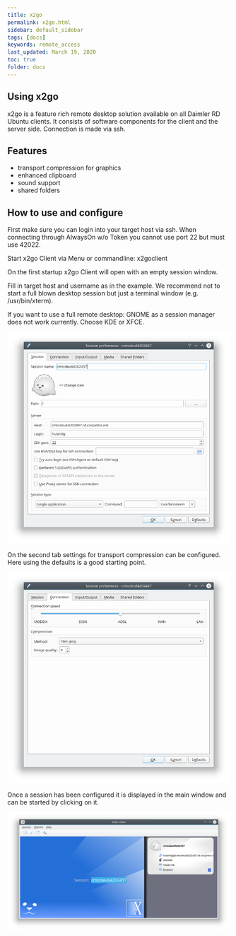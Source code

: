 ```yaml
---
title: x2go
permalink: x2go.html
sidebar: default_sidebar
tags: [docs]
keywords: remote_access
last_updated: March 19, 2020
toc: true
folder: docs
---
```


## Using x2go

x2go is a feature rich remote desktop solution available on all Daimler RD Ubuntu clients.
It consists of software components for the client and the server side. Connection is made via ssh.

## Features

* transport compression for graphics
* enhanced clipboard
* sound support
* shared folders

## How to use and configure

First make sure you can login into your target host via ssh. When connecting through AlwaysOn w/o Token you cannot use port 22 but must use 42022.

Start x2go Client via Menu or commandline: x2goclient

On the first startup x2go Client will open with an empty session window.

Fill in target host and username as in the example. We recommend not to start a full blown desktop session but just a terminal window (e.g. /usr/bin/xterm).

If you want to use a full remote desktop: GNOME as a session manager does not work currently. Choose KDE or XFCE.

![x2go_session_tab1](images/docs/x2go/x2go_session_tab1.png)

On the second tab settings for transport compression can be configured. Here using the defaults is a good starting point.

![x2go_session_tab2](images/docs/x2go/x2go_session_tab2.png)

Once a session has been configured it is displayed in the main window and can be started by clicking on it.

![x2go_main_window](images/docs/x2go/x2go_main_window.png)
